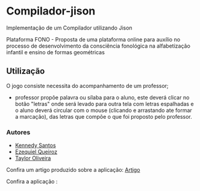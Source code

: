 # Compilador-jison

Implementação de um Compilador utilizando Jison

Plataforma FONO - Proposta de uma plataforma online para auxílio no processo de desenvolvimento da consciência fonológica na alfabetização infantil e ensino de formas geométricas

## Utilização

O jogo consiste necessita do acompanhamento de um professor;
* professor propõe palavra ou sílaba para o aluno, este deverá clicar no botão "letras"
onde será levado para outra tela com letras espalhadas e o aluno deverá circular com o mouse (clicando e arrastando ate formar a marcação), das letras que compõe o que foi proposto pelo professor.

### Autores
* [Kennedy Santos](https://github.com/Qnedy)
* [Ezequiel Queiroz](https://github.com/equeirozdenoronha)
* [Taylor Oliveira](https://github.com/TaylorOliveira)


Confira um artigo produzido sobre a aplicação: [Artigo](https://docs.google.com/document/d/1dvKjOGB_kiYH6CvvyW3mC0_DOSwfmmm7x1eQ98dNE8A/edit?usp=sharing)

Confira a aplicação : 
